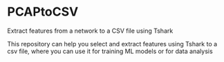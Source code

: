 # PCAPtoCSV
Extract features from a network to a CSV file using Tshark

This repository can help you select and extract features using Tshark to a csv file, where you can use it for training ML models or for data analysis
